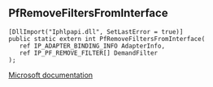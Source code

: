 ## PfRemoveFiltersFromInterface

```
[DllImport("Iphlpapi.dll", SetLastError = true)]
public static extern int PfRemoveFiltersFromInterface(
   ref IP_ADAPTER_BINDING_INFO AdapterInfo,
   ref IP_PF_REMOVE_FILTER[] DemandFilter
);
```

[Microsoft documentation](TODO)

